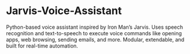 # Jarvis-Voice-Assistant
Python-based voice assistant inspired by Iron Man’s Jarvis. Uses speech recognition and text-to-speech to execute voice commands like opening apps, web browsing, sending emails, and more. Modular, extendable, and built for real-time automation.
